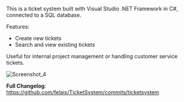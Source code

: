 This is a ticket system built with Visual Studio .NET Framework in C#, connected to a SQL database.

Features:

- Create new tickets
- Search and view existing tickets

Useful for internal project management or handling customer service tickets.

![Screenshot_4](https://github.com/user-attachments/assets/0736af84-2a80-4362-95d5-b59797d315bf)

**Full Changelog**: https://github.com/felaix/TicketSystem/commits/ticketsystem
